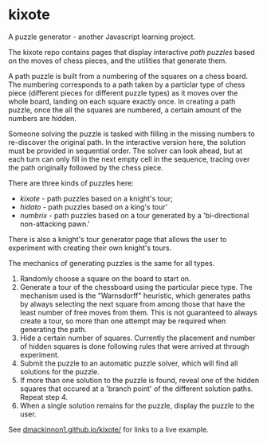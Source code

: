 # kixote
A puzzle generator - another Javascript learning project.

The kixote repo contains pages that display interactive *path puzzles* based on the moves of chess pieces, and the utilities that generate them.

A path puzzle is built from a numbering of the squares on a chess board. The numbering corresponds to a path taken by a particlar type of chess piece (different pieces for different puzzle types) as it moves over the whole board, landing on each square exactly once. In creating a path puzzle, once the all the squares are numbered, a certain amount of the numbers are hidden. 

Someone solving the puzzle is tasked with filling in the missing numbers to re-discover the original path. In the interactive version here, the solution must be provided in sequential order. The solver can look ahead, but at each turn can only fill in the next empty cell in the sequence, tracing over the path originally followed by the chess piece.

There are three kinds of puzzles here:
* *kixote* - path puzzles based on a knight's tour;
* *hidato* - path puzzles based on a king's tour'
* *numbrix* - path puzzles based on a tour generated by a 'bi-directional non-attacking pawn.'

There is also a knight's tour generator page that allows the user to experiment with creating their own knight's tours.

The mechanics of generating puzzles is the same for all types.
1. Randomly choose a square on the board to start on. 
2. Generate a tour of the chessboard using the particular piece type. The mechanism used is the "Warnsdorff" heuristic, which generates paths by always selecting the next square from among those that have the least number of free moves from them. This is not guaranteed to always create a tour, so more than one attempt may be required when generating the path.
3. Hide a certain number of squares. Currently the placement and number of hidden squares is done following rules that were arrived at through experiment. 
4. Submit the puzzle to an automatic puzzle solver, which will find all solutions for the puzzle.
5. If more than one solution to the puzzle is found, reveal one of the hidden squares that occured at a 'branch point' of the different solution paths. Repeat step 4.
6. When a single solution remains for the puzzle, display the puzzle to the user.

See [dmackinnon1.github.io/kixote/](http://dmackinnon1.github.io/kixote/) for links to a live example.
